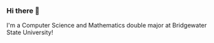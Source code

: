 ### Hi there 👋

I'm a Computer Science and Mathematics double major at Bridgewater State University!
